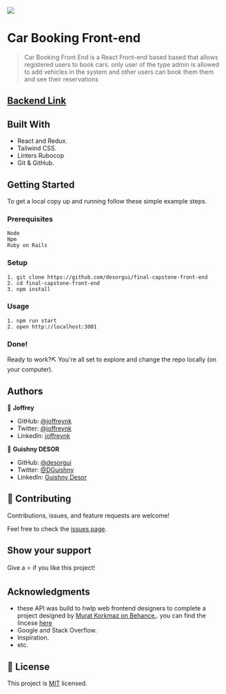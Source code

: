![](https://img.shields.io/badge/Microverse-blueviolet)

# Car Booking Front-end

> Car Booking Front End is a React Front-end based based that allows registered users to book cars. only user of the type admin is allowed to add vehicles in  the system and other users can book them them and see their reservations

## [Backend Link](https://github.com/JoffreyNK/final-capstone)


## Built With

- React and Redux.
- Tailwind CSS.
- Linters Rubocop
- Git & GitHub.

## Getting Started

To get a local copy up and running follow these simple example steps.

### Prerequisites

    Node
    Npm
    Ruby on Rails
    

### Setup

    1. git clone https://github.com/desorgui/final-capstone-front-end
    2. cd final-capstone-front-end
    3. npm install

### Usage

    1. npm run start
    2. open http://localhost:3001
    

### Done!

Ready to work?⛏️ You're all set to explore and change the repo locally (on your computer).

## Authors

👤 **Joffrey**

- GitHub: [@joffreynk](https://github.com/joffreynk)
- Twitter: [@joffreynk](https://twitter.com/joffreynk)
- LinkedIn: [joffreynk](https://linkedin.com/in/joffreynk)

👤 **Guishny DESOR**

- GitHub: [@desorgui](https://github.com/desorgui)
- Twitter: [@DGuishny](https://twitter.com/DGuishny)
- LinkedIn: [Guishny Desor](https://www.linkedin.com/in/guishny-desor-5421a01a9/)

## 🤝 Contributing

Contributions, issues, and feature requests are welcome!

Feel free to check the [issues page](../../issues/).

## Show your support

Give a ⭐️ if you like this project!

## Acknowledgments

- these API was build to hwlp web frontend designers to complete a project designed by  [Murat Korkmaz on Behance.](https://www.behance.net/muratk). you can find the lincese [here](https://creativecommons.org/licenses/by-nc/4.0/)
- Google and Stack Overflow.
- Inspiration.
- etc.

## 📝 License

This project is [MIT](./MIT.md) licensed.
